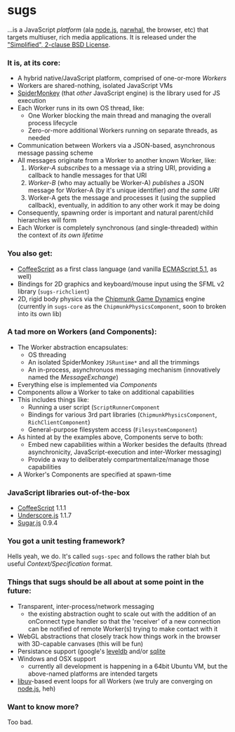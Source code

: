 # sugs

...is a JavaScript _platform_ (ala [node.js](http://nodejs.org), [narwhal](http://nawwhaljs.org), the browser, etc) that targets multiuser, rich media applications. It is released under the ["Simplified", 2-clause BSD License](http://en.wikipedia.org/wiki/BSD_licenses#2-clause_license_.28.22Simplified_BSD_License.22_or_.22FreeBSD_License.22.29).

### It is, at its core:

* A hybrid native/JavaScript platform, comprised of one-or-more _Workers_
* Workers are shared-nothing, isolated JavaScript VMs
* [SpiderMonkey](http://developer.mozilla.org/en/SpiderMonkey) (that _other_ JavaScript engine) is the library used for JS execution
* Each Worker runs in its own OS thread, like:
  - One Worker blocking the main thread and managing the overall process lifecycle
  - Zero-or-more additional Workers running on separate threads, as needed
* Communication between Workers via a JSON-based, asynchronous message passing scheme
* All messages originate from a Worker to another known Worker, like:
  1. _Worker-A_ _subscribes_ to a message via a string URI, providing a callback to handle messages for that URI
  2. _Worker-B_ (who may actually be Worker-A) _publishes_ a JSON message for Worker-A (by it's unique identifier) _and the same URI_
  3. Worker-A gets the message and processes it (using the supplied callback), eventually, in addition to any other work it may be doing
* Consequently, spawning order is important and natural parent/child hierarchies will form
* Each Worker is completely synchronous (and single-threaded) within the context of *its own lifetime*

### You also get:
* [CoffeeScript](http://coffee-script.org) as a first class language (and vanilla [ECMAScript 5.1](http://en.wikipedia.org/wiki/ECMAScript#Versions), as well)
* Bindings for 2D graphics and keyboard/mouse input using the SFML v2 library (`sugs-richclient`)
* 2D, rigid body physics via the [Chipmunk Game Dynamics](http://code.google.com/p/chipmunk-physics/) engine (currently in `sugs-core` as the `ChipmunkPhysicsComponent`, soon to broken into its own lib)

### A tad more on Workers (and Components):

* The Worker abstraction encapsulates:
  - OS threading
  - An isolated SpiderMonkey `JSRuntime*` and all the trimmings
  - An in-process, asynchronuos messaging mechanism (innovatively named the _MessageExchange_)
* Everything else is implemented via _Components_
* Components allow a Worker to take on additional capabilities
* This includes things like:
  - Running a user script (`ScriptRunnerComponent`
  - Bindings for various 3rd part libraries (`ChipmunkPhysicsComponent`, `RichClientComponent`)
  - General-purpose filesystem access (`FilesystemComponent`)
* As hinted at by the examples above, Components serve to both:
  - Embed new capabilities within a Worker besides the defaults (thread asynchronicity, JavaScript-execution and inter-Worker messaging)
  - Provide a way to deliberately compartmentalize/manage those capabilities
* A Worker's Components are specified at spawn-time

### JavaScript libraries out-of-the-box

* [CoffeeScript](http://coffee-script.org) 1.1.1
* [Underscore.js](http://documentcloud.github.com/underscore/) 1.1.7
* [Sugar.js](http://sugarjs.com) 0.9.4

### You got a unit testing framework?

Hells yeah, we do. It's called `sugs-spec` and follows the rather blah but useful _Context/Specification_ format.

### Things that sugs should be all about at some point in the future:

* Transparent, inter-process/network messaging
  - the existing abstraction ought to scale out with the addition of an onConnect type handler so that the 'receiver' of a new connection can be notified of remote Worker(s) trying to make contact with it
* WebGL abstractions that closely track how things work in the browser with 3D-capable canvases (this will be fun)
* Persistance support (google's [leveldb](http://code.google.com/leveldb) and/or [sqlite](http://sqlite.org)
* Windows and OSX support
  - currently all development is happening in a 64bit Ubuntu VM, but the above-named platforms are intended targets
* [libuv](http://github.com/joyent/libuv)-based event loops for all Workers (we truly are converging on [node.js](http://nodejs.org), heh)

### Want to know more?

Too bad.
